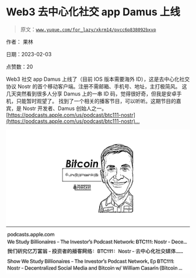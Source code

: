 # Web3 去中心化社交 app Damus 上线

> 原文：[`www.yuque.com/for_lazy/xkrm14/pvcc6p838092bxvp`](https://www.yuque.com/for_lazy/xkrm14/pvcc6p838092bxvp)

作者： 果林 

日期：2023-02-03 

点赞数：20 

Web3 社交 app Damus 上线了（目前 IOS 版本需要海外 ID），这是去中心化社交协议 Nostr 的首个移动客户端。注册不需邮箱、手机号、地址，主打极简风。 这几天突然看到很多人分享 Damus 上的一串 ID 码，觉得很好奇，但我是安卓手机，只能暂时观望了。 找到了一个相关的播客节目，可以听听。这期节目的嘉宾，是 Nostr 开发者、Damus 创始人之一。 [[https://podcasts.apple.com/us/podcast/btc111-nostr](https://podcasts.apple.com/us/podcast/btc111-nostr)... ]([https://podcasts.apple.com/us/podcast/btc111-nostr-decentralized-social-](https://podcasts.apple.com/us/podcast/btc111-nostr-decentralized-social-)media-and-bitcoin-w/id928933489?i=1000592255327) 

![](img/c1ee149d17024c975c1da73ff37b85f0.png) 

